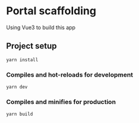 # Portal scaffolding

Using Vue3 to build this app

## Project setup

```
yarn install
```

### Compiles and hot-reloads for development

```
yarn dev
```

### Compiles and minifies for production

```
yarn build
```
